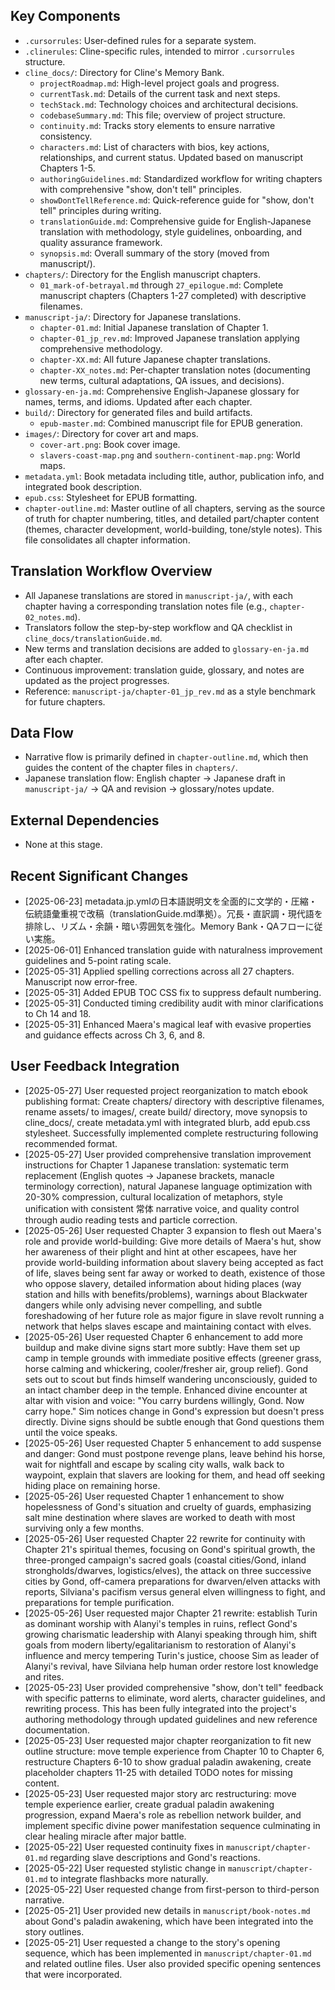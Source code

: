 ## Key Components
- `.cursorrules`: User-defined rules for a separate system.
- `.clinerules`: Cline-specific rules, intended to mirror `.cursorrules` structure.
- `cline_docs/`: Directory for Cline's Memory Bank.
  - `projectRoadmap.md`: High-level project goals and progress.
  - `currentTask.md`: Details of the current task and next steps.
  - `techStack.md`: Technology choices and architectural decisions.
  - `codebaseSummary.md`: This file; overview of project structure.
  - `continuity.md`: Tracks story elements to ensure narrative consistency.
  - `characters.md`: List of characters with bios, key actions, relationships, and current status. Updated based on manuscript Chapters 1-5.
  - `authoringGuidelines.md`: Standardized workflow for writing chapters with comprehensive "show, don't tell" principles.
  - `showDontTellReference.md`: Quick-reference guide for "show, don't tell" principles during writing.
  - `translationGuide.md`: Comprehensive guide for English-Japanese translation with methodology, style guidelines, onboarding, and quality assurance framework.
  - `synopsis.md`: Overall summary of the story (moved from manuscript/).
- `chapters/`: Directory for the English manuscript chapters.
  - `01_mark-of-betrayal.md` through `27_epilogue.md`: Complete manuscript chapters (Chapters 1-27 completed) with descriptive filenames.
- `manuscript-ja/`: Directory for Japanese translations.
  - `chapter-01.md`: Initial Japanese translation of Chapter 1.
  - `chapter-01_jp_rev.md`: Improved Japanese translation applying comprehensive methodology.
  - `chapter-XX.md`: All future Japanese chapter translations.
  - `chapter-XX_notes.md`: Per-chapter translation notes (documenting new terms, cultural adaptations, QA issues, and decisions).
- `glossary-en-ja.md`: Comprehensive English-Japanese glossary for names, terms, and idioms. Updated after each chapter.
- `build/`: Directory for generated files and build artifacts.
  - `epub-master.md`: Combined manuscript file for EPUB generation.
- `images/`: Directory for cover art and maps.
  - `cover-art.png`: Book cover image.
  - `slavers-coast-map.png` and `southern-continent-map.png`: World maps.
- `metadata.yml`: Book metadata including title, author, publication info, and integrated book description.
- `epub.css`: Stylesheet for EPUB formatting.
- `chapter-outline.md`: Master outline of all chapters, serving as the source of truth for chapter numbering, titles, and detailed part/chapter content (themes, character development, world-building, tone/style notes). This file consolidates all chapter information.

## Translation Workflow Overview
- All Japanese translations are stored in `manuscript-ja/`, with each chapter having a corresponding translation notes file (e.g., `chapter-02_notes.md`).
- Translators follow the step-by-step workflow and QA checklist in `cline_docs/translationGuide.md`.
- New terms and translation decisions are added to `glossary-en-ja.md` after each chapter.
- Continuous improvement: translation guide, glossary, and notes are updated as the project progresses.
- Reference: `manuscript-ja/chapter-01_jp_rev.md` as a style benchmark for future chapters.

## Data Flow
- Narrative flow is primarily defined in `chapter-outline.md`, which then guides the content of the chapter files in `chapters/`.
- Japanese translation flow: English chapter → Japanese draft in `manuscript-ja/` → QA and revision → glossary/notes update.

## External Dependencies
- None at this stage.

## Recent Significant Changes
- [2025-06-23] metadata.jp.ymlの日本語説明文を全面的に文学的・圧縮・伝統語彙重視で改稿（translationGuide.md準拠）。冗長・直訳調・現代語を排除し、リズム・余韻・暗い雰囲気を強化。Memory Bank・QAフローに従い実施。
- [2025-06-01] Enhanced translation guide with naturalness improvement guidelines and 5-point rating scale.
- [2025-05-31] Applied spelling corrections across all 27 chapters. Manuscript now error-free.
- [2025-05-31] Added EPUB TOC CSS fix to suppress default numbering.
- [2025-05-31] Conducted timing credibility audit with minor clarifications to Ch 14 and 18.
- [2025-05-31] Enhanced Maera's magical leaf with evasive properties and guidance effects across Ch 3, 6, and 8.

## User Feedback Integration
- [2025-05-27] User requested project reorganization to match ebook publishing format: Create chapters/ directory with descriptive filenames, rename assets/ to images/, create build/ directory, move synopsis to cline_docs/, create metadata.yml with integrated blurb, add epub.css stylesheet. Successfully implemented complete restructuring following recommended format.
- [2025-05-27] User provided comprehensive translation improvement instructions for Chapter 1 Japanese translation: systematic term replacement (English quotes → Japanese brackets, manacle terminology correction), natural Japanese language optimization with 20-30% compression, cultural localization of metaphors, style unification with consistent 常体 narrative voice, and quality control through audio reading tests and particle correction.
- [2025-05-26] User requested Chapter 3 expansion to flesh out Maera's role and provide world-building: Give more details of Maera's hut, show her awareness of their plight and hint at other escapees, have her provide world-building information about slavery being accepted as fact of life, slaves being sent far away or worked to death, existence of those who oppose slavery, detailed information about hiding places (way station and hills with benefits/problems), warnings about Blackwater dangers while only advising never compelling, and subtle foreshadowing of her future role as major figure in slave revolt running a network that helps slaves escape and maintaining contact with elves.
- [2025-05-26] User requested Chapter 6 enhancement to add more buildup and make divine signs start more subtly: Have them set up camp in temple grounds with immediate positive effects (greener grass, horse calming and whickering, cooler/fresher air, group relief). Gond sets out to scout but finds himself wandering unconsciously, guided to an intact chamber deep in the temple. Enhanced divine encounter at altar with vision and voice: "You carry burdens willingly, Gond. Now carry hope." Sim notices change in Gond's expression but doesn't press directly. Divine signs should be subtle enough that Gond questions them until the voice speaks.
- [2025-05-26] User requested Chapter 5 enhancement to add suspense and danger: Gond must postpone revenge plans, leave behind his horse, wait for nightfall and escape by scaling city walls, walk back to waypoint, explain that slavers are looking for them, and head off seeking hiding place on remaining horse.
- [2025-05-26] User requested Chapter 1 enhancement to show hopelessness of Gond's situation and cruelty of guards, emphasizing salt mine destination where slaves are worked to death with most surviving only a few months.
- [2025-05-26] User requested Chapter 22 rewrite for continuity with Chapter 21's spiritual themes, focusing on Gond's spiritual growth, the three-pronged campaign's sacred goals (coastal cities/Gond, inland strongholds/dwarves, logistics/elves), the attack on three successive cities by Gond, off-camera preparations for dwarven/elven attacks with reports, Silviana's pacifism versus general elven willingness to fight, and preparations for temple purification.
- [2025-05-26] User requested major Chapter 21 rewrite: establish Turin as dominant worship with Alanyi's temples in ruins, reflect Gond's growing charismatic leadership with Alanyi speaking through him, shift goals from modern liberty/egalitarianism to restoration of Alanyi's influence and mercy tempering Turin's justice, choose Sim as leader of Alanyi's revival, have Silviana help human order restore lost knowledge and rites.
- [2025-05-23] User provided comprehensive "show, don't tell" feedback with specific patterns to eliminate, word alerts, character guidelines, and rewriting process. This has been fully integrated into the project's authoring methodology through updated guidelines and new reference documentation.
- [2025-05-23] User requested major chapter reorganization to fit new outline structure: move temple experience from Chapter 10 to Chapter 6, restructure Chapters 6-10 to show gradual paladin awakening, create placeholder chapters 11-25 with detailed TODO notes for missing content.
- [2025-05-23] User requested major story arc restructuring: move temple experience earlier, create gradual paladin awakening progression, expand Maera's role as rebellion network builder, and implement specific divine power manifestation sequence culminating in clear healing miracle after major battle.
- [2025-05-22] User requested continuity fixes in `manuscript/chapter-01.md` regarding slave descriptions and Gond's reactions.
- [2025-05-22] User requested stylistic change in `manuscript/chapter-01.md` to integrate flashbacks more naturally.
- [2025-05-22] User requested change from first-person to third-person narrative.
- [2025-05-21] User provided new details in `manuscript/book-notes.md` about Gond's paladin awakening, which have been integrated into the story outlines.
- [2025-05-21] User requested a change to the story's opening sequence, which has been implemented in `manuscript/chapter-01.md` and related outline files. User also provided specific opening sentences that were incorporated.
